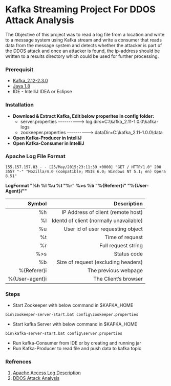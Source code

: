 # Kafka Streaming Project For DDOS Attack Analysis
The Objective of this project was to read a log file from a location and write to a message system using Kafka stream and write a consumer that reads data from the message system and detects whether the attacker is part of the DDOS attack and once an attacker is found, the ip-address should be written to a results directory which could be used for further processing.

### Prerequisit
* [Kafka_2.12-2.3.0][kdownload]
* [Java 1.8][jdownload]
* IDE - IntelliJ IDEA or Eclipse

### Installation
* **Download & Extract Kafka, Edit below properites in config folder:**
    * server.properties ----------> log.dirs=C:\kafka_2.11-1.0.0\kafka-logs
    * zookeeper.properties ----------> dataDir=C:\kafka_2.11-1.0.0\data
*  **Open Kafka-Producer in IntelliJ**
*  **Open Kafka-Consumer in IntelliJ**

### Apache Log File Format
```155.157.157.83 - - [25/May/2015:23:11:39 +0000] "GET / HTTP/1.0" 200 3557 "-" "Mozilla/4.0 (compatible; MSIE 6.0; Windows NT 5.1; en) Opera 8.51"```

**LogFormat "%h %l %u %t "%r" %>s %b "%{Referer}i" "%{User-Agent}i""**

|Symbol|Description|
|------:|-----------:|
|%h|IP Address of client (remote host)|
|%l|Identd of client (normally unavailable)|
|%u|User id of user requesting object|
|%t|Time of request|
|%r|Full request string|
|%>s|Status code|
|%b|Size of request (excluding headers)|
|%{Referer}i|The previous webpage|
|%{User-agent}i|The Client’s browser|

### Steps
* Start Zookeeper with below command in $KAFKA_HOME
```ssh
bin\zookeeper-server-start.bat config\zookeeper.properties
```

* Start kafka Server with below command in $KAFKA_HOME
```ssh
bin\kafka-server-start.bat config\server.properties
```

* Run kafka-Consumer from IDE or by creating and running jar
* Run Kafka-Producer to read file and push data to kafka topic

### Refrences
1. [Apache Access Log Description][logDesc]
2. [DDOS Attack Analysis][ddosLink]

[kdownload]: <https://kafka.apache.org/downloads>
[jdownload]: <https://www.oracle.com/technetwork/java/javase/downloads/jdk8-downloads-2133151.html>
[logDesc]: <https://www.keycdn.com/support/apache-access-log>
[ddosLink]: <https://www.loggly.com/blog/how-to-detect-and-analyze-ddos-attacks-using-log-analysis/>
